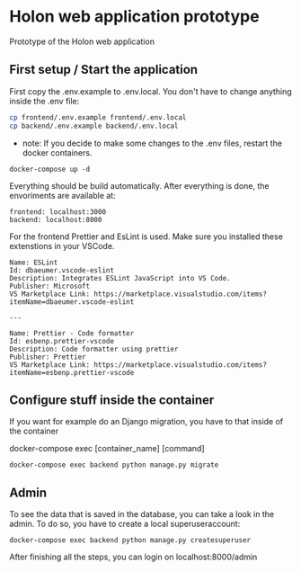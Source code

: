 # Holon web application prototype

Prototype of the Holon web application

## First setup / Start the application

First copy the .env.example to .env.local. You don't have to change anything inside
the .env file:

```bash
cp frontend/.env.example frontend/.env.local
cp backend/.env.example backend/.env.local
```

- note: If you decide to make some changes to the .env files, restart the docker containers.

```
docker-compose up -d
```

Everything should be build automatically.
After everything is done, the envoriments are available at:

```
frontend: localhost:3000
backend: localhost:8000
```

For the frontend Prettier and EsLint is used. Make sure you installed these extenstions in your VSCode.

```
Name: ESLint
Id: dbaeumer.vscode-eslint
Description: Integrates ESLint JavaScript into VS Code.
Publisher: Microsoft
VS Marketplace Link: https://marketplace.visualstudio.com/items?itemName=dbaeumer.vscode-eslint

---

Name: Prettier - Code formatter
Id: esbenp.prettier-vscode
Description: Code formatter using prettier
Publisher: Prettier
VS Marketplace Link: https://marketplace.visualstudio.com/items?itemName=esbenp.prettier-vscode

```

## Configure stuff inside the container

If you want for example do an Django migration, you have to that inside of the container

docker-compose exec [container_name] [command]

```
docker-compose exec backend python manage.py migrate
```

## Admin

To see the data that is saved in the database, you can take a look in the admin.
To do so, you have to create a local superuseraccount:

```
docker-compose exec backend python manage.py createsuperuser
```

After finishing all the steps, you can login on localhost:8000/admin
